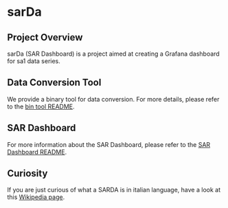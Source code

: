 # sarDa

## Project Overview
sarDa (SAR Dashboard) is a project aimed at creating a Grafana dashboard for sa1 data series.

## Data Conversion Tool
We provide a binary tool for data conversion. For more details, please refer to the [bin tool README](bin/README.md).

## SAR Dashboard
For more information about the SAR Dashboard, please refer to the [SAR Dashboard README](dashboard/README.md).

## Curiosity
If you are just curious of what a SARDA is in italian language, have a look at this [Wikipedia page](https://it.wikipedia.org/wiki/Sarda_\(zoologia\)).
